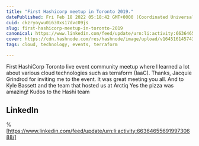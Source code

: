 ```yaml
---
title: "First Hashicorp meetup in Toronto 2019."
datePublished: Fri Feb 18 2022 05:18:42 GMT+0000 (Coordinated Universal Time)
cuid: ckzryoywu0i630xs17dvc09js
slug: first-hashicorp-meetup-in-toronto-2019
canonical: https://www.linkedin.com/feed/update/urn:li:activity:6636465569199730688/
cover: https://cdn.hashnode.com/res/hashnode/image/upload/v1645161457438/rQXAHD1vy.jpeg
tags: cloud, technology, events, terraform

---
```


First HashiCorp Toronto live event community meetup where I learned a lot about various cloud technologies such as terraform (IaaC). Thanks, Jacquie Grindrod for inviting me to the event. It was great meeting you all. And to Kyle Bassett and the team that hosted us at Arctiq Yes the pizza was amazing! Kudos to the Hashi team 

## LinkedIn
%[https://www.linkedin.com/feed/update/urn:li:activity:6636465569199730688/]